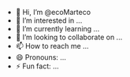 - 👋 Hi, I’m @ecoMarteco
- 👀 I’m interested in ...
- 🌱 I’m currently learning ...
- 💞️ I’m looking to collaborate on ...
- 📫 How to reach me ...
- 😄 Pronouns: ...
- ⚡ Fun fact: ...

<!---
ecoMarteco/ecoMarteco is a ✨ special ✨ repository because its `README.md` (this file) appears on your GitHub profile.
You can click the Preview link to take a look at your changes.
--->
